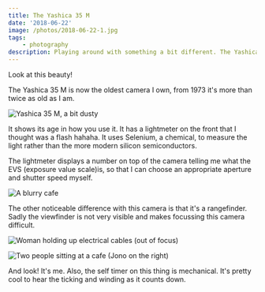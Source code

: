 ```yaml
--- 
title: The Yashica 35 M
date: '2018-06-22'
image: /photos/2018-06-22-1.jpg
tags: 
    - photography
description: Playing around with something a bit different. The Yashica 35 M
---
```


Look at this beauty!

The Yashica 35 M is now the oldest camera I own, from 1973 it's more than twice as old as I am.

![Yashica 35 M, a bit dusty](/photos/2018-06-22-1.jpg)

It shows its age in how you use it. It has a lightmeter on the front that I thought was a flash hahaha. It uses Selenium, a chemical, to measure the light rather than the more modern silicon semiconductors.

The lightmeter displays a number on top of the camera telling me what the EVS (exposure value scale)is, so that I can choose an appropriate aperture and shutter speed myself.

![A blurry cafe](/photos/2018-06-22-2.jpg)

The other noticeable difference with this camera is that it's a rangefinder. Sadly the viewfinder is not very visible and makes focussing this camera difficult.  

![Woman holding up electrical cables (out of focus)](/photos/2018-06-22-3.jpg)

![Two people sitting at a cafe (Jono on the right)](/photos/2018-06-22-4.jpg)

And look! It's me. Also, the self timer on this thing is mechanical. It's pretty cool to hear the ticking and winding as it counts down.